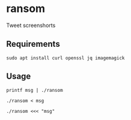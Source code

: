 # ransom

Tweet screenshorts

## Requirements
`sudo apt install curl openssl jq imagemagick`

## Usage
`printf msg | ./ransom`

`./ransom < msg`

`./ransom <<< "msg"`
